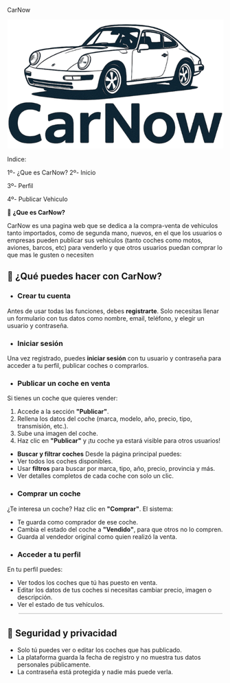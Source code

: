 ﻿CarNow 

![](Aspose.Words.d0cbebf4-e1e5-43d0-95ec-784014fb83b4.001.png)

Indice: 

1º- ¿Que es CarNow? 2º- Inicio 

3º- Perfil 

4º- Publicar Vehiculo

📖 **¿Que es CarNow?**

CarNow es una pagina web que se dedica a la compra-venta de vehiculos tanto importados, como de segunda mano, nuevos, en el que los usuarios o empresas pueden publicar sus vehiculos (tanto coches como motos, aviones, barcos, etc) para venderlo y que otros usuarios puedan comprar lo que mas le gusten o necesiten  
## 🚗 **¿Qué puedes hacer con CarNow?** 
- ### **Crear tu cuenta** 
Antes de usar todas las funciones, debes **registrarte**. Solo necesitas llenar un formulario con tus datos como nombre, email, teléfono, y elegir un usuario y contraseña. 
- ### **Iniciar sesión** 
Una vez registrado, puedes **iniciar sesión** con tu usuario y contraseña para acceder a tu perfil, publicar coches o comprarlos. 
- ### **Publicar un coche en venta** 
Si tienes un coche que quieres vender: 

1. Accede a la sección **"Publicar"**. 
1. Rellena los datos del coche (marca, modelo, año, precio, tipo, transmisión, etc.). 
1. Sube una imagen del coche. 
1. Haz clic en **"Publicar"** y ¡tu coche ya estará visible para otros usuarios! 
- **Buscar y filtrar coches** Desde la página principal puedes: 
- Ver todos los coches disponibles. 
- Usar **filtros** para buscar por marca, tipo, año, precio, provincia y más. 
- Ver detalles completos de cada coche con solo un clic. 
- ### **Comprar un coche** 
¿Te interesa un coche? Haz clic en **"Comprar"**. El sistema: 

- Te guarda como comprador de ese coche. 
- Cambia el estado del coche a **"Vendido"**, para que otros no lo compren. 
- Guarda al vendedor original como quien realizó la venta. 
- ### **Acceder a tu perfil** 
En tu perfil puedes: 

- Ver todos los coches que tú has puesto en venta. 
- Editar los datos de tus coches si necesitas cambiar precio, imagen o descripción. 
- Ver el estado de tus vehículos. ![](Aspose.Words.d0cbebf4-e1e5-43d0-95ec-784014fb83b4.002.png)
## 🔐 **Seguridad y privacidad** 
- Solo tú puedes ver o editar los coches que has publicado. 
- La plataforma guarda la fecha de registro y no muestra tus datos personales públicamente. 
- La contraseña está protegida y nadie más puede verla. 
